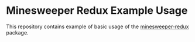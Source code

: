# Minesweeper Redux Example Usage

This repository contains example of basic usage of the [minesweeper-redux](https://github.com/ludw1gj/minesweeper-redux) package.
